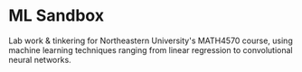 # ML Sandbox
Lab work & tinkering for Northeastern University's MATH4570 course, using machine learning techniques ranging from linear regression to convolutional neural networks.   
